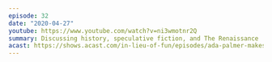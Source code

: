 ```yaml
---
episode: 32
date: "2020-04-27"
youtube: https://www.youtube.com/watch?v=ni3wmotnr2Q
summary: Discussing history, speculative fiction, and The Renaissance
acast: https://shows.acast.com/in-lieu-of-fun/episodes/ada-palmer-makes-her-debut-on-the-show-april-27-2020
---
```


